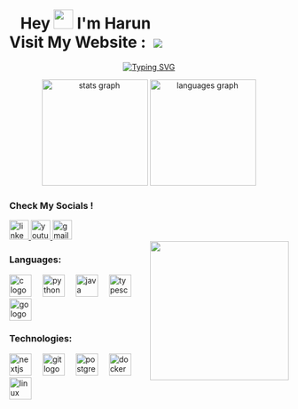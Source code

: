 # &nbsp;&nbsp; Hey <img src="https://media.giphy.com/media/hvRJCLFzcasrR4ia7z/giphy.gif" width="35"> I'm Harun&nbsp;&nbsp;&nbsp;&nbsp;&nbsp;&nbsp;&nbsp;&nbsp;&nbsp;&nbsp;&nbsp;&nbsp;&nbsp;&nbsp;&nbsp;&nbsp;&nbsp;&nbsp;&nbsp;&nbsp;&nbsp;&nbsp;&nbsp;&nbsp;&nbsp;&nbsp;&nbsp;&nbsp; Visit My Website :&nbsp;&nbsp;[![](https://img.shields.io/badge/HERE-1a1b27?style=for-the-badge)](https://Harun-oktay.vercel.app)

<p align="center">
 <a href="https://git.io/typing-svg"><img src="https://readme-typing-svg.demolab.com?font=Jersey+10&size=38&pause=1000&color=3D0EFF&center=true&vCenter=true&width=800&height=125&lines=Computer+Engineering+Student;Passionate+about+Clean+Architecture;Researcher%2C+Pursuing+Tech+Excellence+%3C3;Visit+My+Website;Harun-oktay.vercel.app" alt="Typing SVG" /></a>
</p>

<div align="center">
  <img src="https://github-readme-stats.vercel.app/api?username=HarunOktay&hide_title=false&hide_rank=false&show_icons=true&include_all_commits=true&count_private=true&disable_animations=false&theme=buefy&locale=en&hide_border=false" height="191" alt="stats graph"  />
  <img src="https://github-readme-stats.vercel.app/api/top-langs?username=HarunOktay&locale=en&hide_title=false&layout=compact&card_width=320&langs_count=5&theme=buefy&hide_border=false" height="191" alt="languages graph"  />
  
<div align="left">
  <h3>Check My Socials !</h3>
  <a href="https://www.linkedin.com/in/harun-oktay/" target="_blank">
    <img src="https://img.shields.io/static/v1?message=LinkedIn&logo=linkedin&label=&color=0077B5&logoColor=white&labelColor=&style=for-the-badge" height="35" alt="linkedin logo"  />
  </a>
  <a href="https://www.youtube.com/@HarunRex" target="_blank">
    <img src="https://img.shields.io/static/v1?message=Youtube&logo=youtube&label=&color=FF0000&logoColor=white&labelColor=&style=for-the-badge" height="35" alt="youtube logo"  />
  </a>
  <a href="mailto:oktayharun06@gmail.com">
    <img src="https://img.shields.io/static/v1?message=Gmail&logo=gmail&label=&color=D14836&logoColor=white&labelColor=&style=for-the-badge" height="35" alt="gmail logo"  />
  </a>
</div>

<img align="right" height="250" src="https://i.giphy.com/media/v1.Y2lkPTc5MGI3NjExbDFmbzhkNGVrYWx5NDVoYTg3aW83ZjA4b3FtMWF0NHBmbjFwd2Y0ZyZlcD12MV9pbnRlcm5hbF9naWZfYnlfaWQmY3Q9Zw/4wAO1N5uusbMQ/giphy.gif"  />

<div align="left">
  <h3>Languages:</h3>
  <img src="https://cdn.jsdelivr.net/gh/devicons/devicon/icons/c/c-original.svg" height="40" alt="c logo"  />
  <img width="12" />
  <img src="https://cdn.jsdelivr.net/gh/devicons/devicon/icons/python/python-original.svg" height="40" alt="python logo"  />
  <img width="12" />
  <img src="https://cdn.jsdelivr.net/gh/devicons/devicon/icons/java/java-original.svg" height="40" alt="java logo"  />
  <img width="12" />
  <img src="https://cdn.jsdelivr.net/gh/devicons/devicon/icons/typescript/typescript-original.svg" height="40" alt="typescript logo"  />
  <img width="12" />
  <img src="https://cdn.jsdelivr.net/gh/devicons/devicon/icons/go/go-original.svg" height="40" alt="go logo"  />
</div>

<div align="left">
  <h3>Technologies:</h3>
  <img src="https://cdn.jsdelivr.net/gh/devicons/devicon/icons/nextjs/nextjs-original.svg" height="40" alt="nextjs logo"  />
  <img width="12" />
  <img src="https://cdn.jsdelivr.net/gh/devicons/devicon/icons/git/git-original.svg" height="40" alt="git logo"  />
  <img width="12" />
  <img src="https://cdn.jsdelivr.net/gh/devicons/devicon/icons/postgresql/postgresql-original.svg" height="40" alt="postgresql logo"  />
  <img width="12" />
  <img src="https://cdn.jsdelivr.net/gh/devicons/devicon/icons/docker/docker-original.svg" height="40" alt="docker logo"  />
  <img width="12" />
  <img src="https://cdn.jsdelivr.net/gh/devicons/devicon/icons/linux/linux-original.svg" height="40" alt="linux logo"  />
</div>

<br clear="both">

